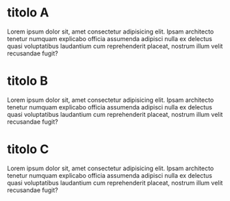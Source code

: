 # titolo A

Lorem ipsum dolor sit, amet consectetur adipisicing elit. Ipsam architecto tenetur numquam explicabo officia assumenda adipisci nulla ex delectus quasi voluptatibus laudantium cum reprehenderit placeat, nostrum illum velit recusandae fugit?

# titolo B

Lorem ipsum dolor sit, amet consectetur adipisicing elit. Ipsam architecto tenetur numquam explicabo officia assumenda adipisci nulla ex delectus quasi voluptatibus laudantium cum reprehenderit placeat, nostrum illum velit recusandae fugit?

# titolo C

Lorem ipsum dolor sit, amet consectetur adipisicing elit. Ipsam architecto tenetur numquam explicabo officia assumenda adipisci nulla ex delectus quasi voluptatibus laudantium cum reprehenderit placeat, nostrum illum velit recusandae fugit?